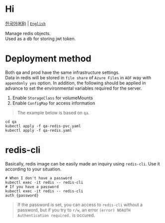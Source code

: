 # Hi

[한국어(KR)](./README.md) | [`English`](./README.en-US.md)

Manage redis objects.  
Used as a db for storing jwt token.

# Deployment method

Both qa and prod have the same infrastructure settings.  
Data in redis will be stored in `file share` of `Azure Files` in `AOF` way with `appendonly yes` option.
In addition, the following should be applied in advance to set the environmental variables required for the server.

1. Enable `StorageClass` for volumeMounts
1. Enable `ConfigMap` for access information

> The example below is based on `qa`.

```shell
cd qa
kubectl apply -f qa-redis-pvc.yaml
kubectl apply -f qa-redis.yaml
```

# redis-cli

Basically, redis image can be easily made an inquiry using `redis-cli`. Use it according to your situation.

```shell
# When I don't have a password
kubectl exec -it redis -- redis-cli
# If you have a password
kubectl exec -it redis -- redis-cli
auth {password}
```

> If the password is set, you can access to `redis-cli` without a password, but if you try to `r/w`, an error `(error) NOAUTH Authentication required.` is occured.
